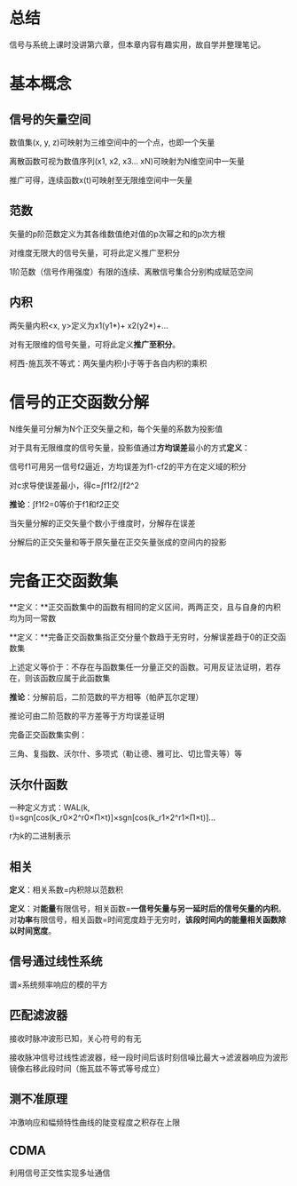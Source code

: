 # 总结

信号与系统上课时没讲第六章，但本章内容有趣实用，故自学并整理笔记。

# 基本概念

## 信号的矢量空间

数值集(x, y, z)可映射为三维空间中的一个点，也即一个矢量

离散函数可视为数值序列(x1, x2, x3... xN)可映射为N维空间中一矢量

推广可得，连续函数x(t)可映射至无限维空间中一矢量

## 范数

矢量的p阶范数定义为其各维数值绝对值的p次幂之和的p次方根

对维度无限大的信号矢量，可将此定义推广至积分

1阶范数（信号作用强度）有限的连续、离散信号集合分别构成赋范空间

## 内积

两矢量内积<x, y>定义为x1(y1*)+ x2(y2*)+...

对有无限维的信号矢量，可将此定义**推广至积分**。

柯西-施瓦茨不等式：两矢量内积小于等于各自内积的乘积

# 信号的正交函数分解

N维矢量可分解为N个正交矢量之和，每个矢量的系数为投影值

对于具有无限维度的信号矢量，投影值通过**方均误差**最小的方式**定义**：

信号f1可用另一信号f2逼近，方均误差为f1-cf2的平方在定义域的积分

对c求导使误差最小，得c=∫f1f2/∫f2^2

**推论**：∫f1f2=0等价于f1和f2正交

当矢量分解的正交矢量个数小于维度时，分解存在误差

分解后的正交矢量和等于原矢量在正交矢量张成的空间内的投影

# 完备正交函数集

**定义：**正交函数集中的函数有相同的定义区间，两两正交，且与自身的内积均为同一常数

**定义：**完备正交函数集指正交分量个数趋于无穷时，分解误差趋于0的正交函数集

上述定义等价于：不存在与函数集任一分量正交的函数。可用反证法证明，若存在，则该函数应属于此函数集

**推论**：分解前后，二阶范数的平方相等（帕萨瓦尔定理）

推论可由二阶范数的平方差等于方均误差证明

完备正交函数集实例：

三角、复指数、沃尔什、多项式（勒让德、雅可比、切比雪夫等）等

## 沃尔什函数

一种定义方式：WAL(k, t)=sgn[cos(k_r0×2^r0×Π×t)]×sgn[cos(k_r1×2^r1×Π×t)]...

r为k的二进制表示

## 相关

**定义**：相关系数=内积除以范数积

**定义**：对**能量**有限信号，相关函数=**一信号矢量与另一延时后的信号矢量的内积**。对**功率**有限信号，相关函数=时间宽度趋于无穷时，**该段时间内的能量相关函数除以时间宽度**。

## 信号通过线性系统

谱×系统频率响应的模的平方

## 匹配滤波器

接收时脉冲波形已知，关心符号的有无

接收脉冲信号过线性滤波器，经一段时间后该时刻信噪比最大→滤波器响应为波形镜像右移此段时间（施瓦兹不等式等号成立）

## 测不准原理

冲激响应和幅频特性曲线的陡变程度之积存在上限

## CDMA

利用信号正交性实现多址通信
